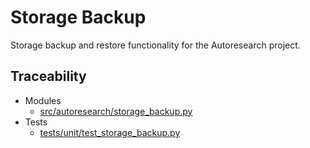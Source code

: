 # Storage Backup

Storage backup and restore functionality for the Autoresearch project.

## Traceability

- Modules
  - [src/autoresearch/storage_backup.py][m1]
- Tests
  - [tests/unit/test_storage_backup.py][t1]

[m1]: ../../src/autoresearch/storage_backup.py
[t1]: ../../tests/unit/test_storage_backup.py
